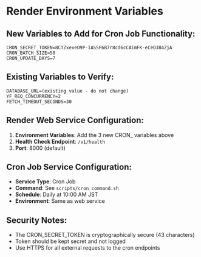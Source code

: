 # Render Environment Variables

## New Variables to Add for Cron Job Functionality:

```
CRON_SECRET_TOKEN=8CTZxexeO9P-IASSF6B7r8cd6cCAimFK-eCeO384ZjA
CRON_BATCH_SIZE=50
CRON_UPDATE_DAYS=7
```

## Existing Variables to Verify:

```
DATABASE_URL=(existing value - do not change)
YF_REQ_CONCURRENCY=2
FETCH_TIMEOUT_SECONDS=30
```

## Render Web Service Configuration:

1. **Environment Variables**: Add the 3 new CRON_ variables above
2. **Health Check Endpoint**: `/v1/health`
3. **Port**: 8000 (default)

## Cron Job Service Configuration:

- **Service Type**: Cron Job
- **Command**: See `scripts/cron_command.sh`
- **Schedule**: Daily at 10:00 AM JST
- **Environment**: Same as web service

## Security Notes:

- The CRON_SECRET_TOKEN is cryptographically secure (43 characters)
- Token should be kept secret and not logged
- Use HTTPS for all external requests to the cron endpoints
